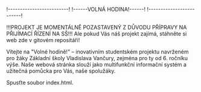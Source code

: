 
!-------------------------!
!------VOLNÁ HODINA!------!
!-------------------------!

!!!PROJEKT JE MOMENTÁLNĚ POZASTAVENÝ Z DŮVODU PŘÍPRAVY NA PŘIJÍMACÍ ŘÍZENÍ NA SŠ!!!
Ale pokud Vás náš projekt zajímá, stáhněte si web zde v gitovém repositáři!

Vítejte na "Volné hodině!" – inovativním studentském projektu
navrženém pro žáky Základní školy Vladislava Vančury, zejména pro ty od 6. ročníku výše.
Naše webová stránka slouží jako multifunkční informační systém a
užitečná pomůcka pro Vás, naše spolužáky.



Spusťte soubor index.html.
